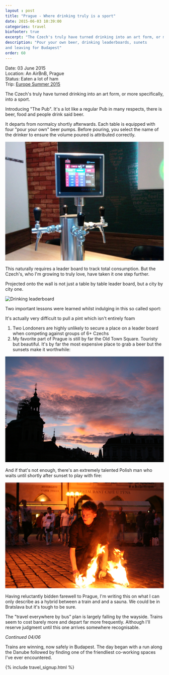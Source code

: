```yaml
---
layout : post
title: "Prague - Where drinking truly is a sport"
date: 2015-06-03 10:39:00
categories: travel
biofooter: true
excerpt: "The Czech's truly have turned drinking into an art form, or more specifically, into a sport. Introducing 'The Pub'. It's a lot like a regular Pub in many respects, there is beer, food and people drink said beer. There normalcy ends."
description: "Pour your own beer, drinking leaderboards, sunets
and leaving for Budapest" 
order: 60
---
```


Date: 03 June 2015<br/>
Location: An AirBnB, Prague<br/>
Status: Eaten a lot of ham<br/>
Trip: [Europe Summer 2015](/travel/2015-europe-trip-plan/)

The Czech's truly have turned drinking into an art form, or more specifically, into a sport.

Introducing "The Pub". It's a lot like a regular Pub in many respects, there is beer, food and people drink said beer.

It departs from normalcy shortly afterwards. Each table is equipped with four "pour your own" beer pumps. Before pouring, you select the name of the drinker to ensure the volume poured is attributed correctly.

![Pour your own beer](/assets/images/travel/prague/pumps.jpg)

This naturally requires a leader board to track total
consumption. But the Czech's, who I'm growing to truly love, have taken it one step further.

Projected onto the wall is not just a table by table leader board, but a city by city one.

![Drinking leaderboard](/assets/images/travel/prague/leaderboard.jpg")

Two important lessons were learned whilst indulging in this so called
sport:

It's actually very difficult to pull a pint which isn't entirely
foam

1. Two Londoners are highly unlikely to secure a place on a leader
board when competing against groups of 6+ Czechs
1. My favorite part of Prague is still by far the Old Town Square.
Touristy but beautiful. It's by far the most expensive place to grab a
beer but the sunsets make it worthwhile:

![Sunset](/assets/images/travel/prague/sunset.jpg)

And if that's not enough, there's an extremely talented Polish man who
waits until shortly after sunset to play with fire:

![Fire show](/assets/images/travel/prague/fire.jpg)

Having reluctantly bidden farewell to Prague, I'm writing this on what I
can only describe as a hybrid between a train and and a sauna. We could
be in Bratslava but it's tough to be sure.

The "travel everywhere by bus" plan is largely falling by the wayside.
Trains seem to cost barely more and depart far more frequently.
Although I'll reserve judgment until this one arrives somewhere
recognisable.

_Continued 04/06_

Trains are winning, now safely in Budapest. The day began with a run
along the Danube followed by finding one of the friendliest co-working
spaces I've ever encountered.

{% include travel_signup.html %}
